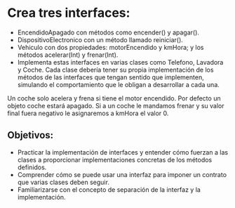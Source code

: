 # Crea tres interfaces:

* EncendidoApagado con métodos como encender() y apagar().
* DispositivoElectronico con un método llamado reiniciar().
*  Vehiculo con dos propiedades: motorEncendido y kmHora; y los métodos acelerar(Int) y frenar(Int).
*  Implementa estas interfaces en varias clases como Telefono, Lavadora y Coche. Cada clase debería tener su propia implementación de los métodos de las interfaces que tengan sentido que implementen, simulando el comportamiento que le obligan a desarrollar a cada una.

Un coche solo acelera y frena si tiene el motor encendido. Por defecto un objeto coche estará apagado. Si a un coche le mandamos frenar y su valor final fuera negativo le asignaremos a kmHora el valor 0.

## Objetivos:

* Practicar la implementación de interfaces y entender cómo fuerzan a las clases a proporcionar implementaciones concretas de los métodos definidos.
* Comprender cómo se puede usar una interfaz para imponer un contrato que varias clases deben seguir.
* Familiarizarse con el concepto de separación de la interfaz y la implementación.
